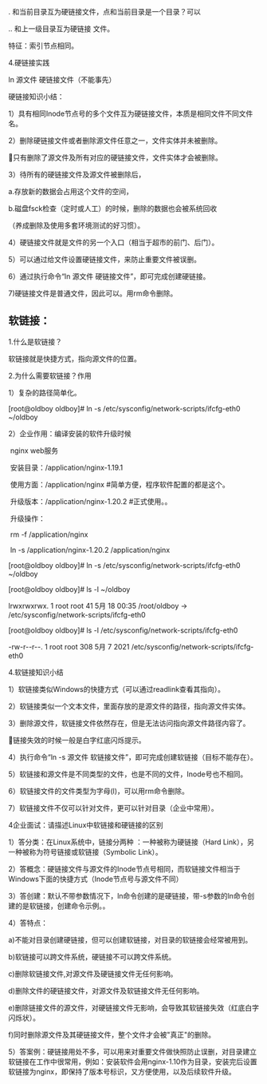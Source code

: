 .  和当前目录互为硬链接文件，点和当前目录是一个目录？可以

.. 和上一级目录互为硬链接 文件。

特征：索引节点相同。

4.硬链接实践

ln 源文件   硬链接文件（不能事先）

硬链接知识小结：

1）具有相同Inode节点号的多个文件互为硬链接文件，本质是相同文件不同文件名。

2）删除硬链接文件或者删除源文件任意之一，文件实体并未被删除。

只有删除了源文件及所有对应的硬链接文件，文件实体才会被删除。

3）待所有的硬链接文件及源文件被删除后，

  a.存放新的数据会占用这个文件的空间，

  b.磁盘fsck检查（定时或人工）的时候，删除的数据也会被系统回收

（养成删除及使用多套环境测试的好习惯）。

4）硬链接文件就是文件的另一个入口（相当于超市的前门、后门）。

5）可以通过给文件设置硬链接文件，来防止重要文件被误删。

6）通过执行命令“ln 源文件 硬链接文件”，即可完成创建硬链接。

7)硬链接文件是普通文件，因此可以。用rm命令删除。

## 软链接：

1.什么是软链接？

软链接就是快捷方式，指向源文件的位置。

2.为什么需要软链接？作用

 1）复杂的路径简单化。

[root@oldboy oldboy]# ln -s /etc/sysconfig/network-scripts/ifcfg-eth0 ~/oldboy

 2）企业作用：编译安装的软件升级时候

​	nginx web服务

​	安装目录：/application/nginx-1.19.1

​	使用方面：/application/nginx  #简单方便，程序软件配置的都是这个。

​	升级版本：/application/nginx-1.20.2 #正式使用。。

​	升级操作：

​	rm -f /application/nginx

​	ln -s /application/nginx-1.20.2 /application/nginx

[root@oldboy oldboy]# ln -s /etc/sysconfig/network-scripts/ifcfg-eth0 ~/oldboy

[root@oldboy oldboy]# ls -l ~/oldboy

lrwxrwxrwx. 1 root root 41 5月  18 00:35 /root/oldboy -> /etc/sysconfig/network-scripts/ifcfg-eth0

[root@oldboy oldboy]# ls -l /etc/sysconfig/network-scripts/ifcfg-eth0

-rw-r--r--. 1 root root 308 5月   7 2021 /etc/sysconfig/network-scripts/ifcfg-eth0

4.软链接知识小结

1）软链接类似Windows的快捷方式（可以通过readlink查看其指向）。

2）软链接类似一个文本文件，里面存放的是源文件的路径，指向源文件实体。

3）删除源文件，软链接文件依然存在，但是无法访问指向源文件路径内容了。

链接失效的时候一般是白字红底闪烁提示。

4）执行命令“ln -s 源文件 软链接文件”，即可完成创建软链接（目标不能存在）。

5）软链接和源文件是不同类型的文件，也是不同的文件，Inode号也不相同。

6）软链接文件的文件类型为字母(l)，可以用rm命令删除。

7）软链接文件不仅可以针对文件，更可以针对目录（企业中常用）。

4企业面试：请描述Linux中软链接和硬链接的区别

1）答分类：在Linux系统中，链接分两种 ：一种被称为硬链接（Hard Link），另一种被称为符号链接或软链接（Symbolic Link）。

2）答概念：硬链接文件与源文件的Inode节点号相同，而软链接文件相当于Windows下面的快捷方式（Inode节点号与源文件不同）

3）答创建：默认不带参数情况下，ln命令创建的是硬链接，带-s参数的ln命令创建的是软链接，创建命令示例。。

4）答特点：

a)不能对目录创建硬链接，但可以创建软链接，对目录的软链接会经常被用到。

b)软链接可以跨文件系统，硬链接不可以跨文件系统。

c)删除软链接文件,对源文件及硬链接文件无任何影响。

d)删除文件的硬链接文件，对源文件及软链接文件无任何影响。

e)删除链接文件的源文件，对硬链接文件无影响，会导致其软链接失效（红底白字闪烁状）。

f)同时删除源文件及其硬链接文件，整个文件才会被"真正"的删除。

5）答案例：硬链接用处不多，可以用来对重要文件做快照防止误删，对目录建立软链接在工作中很常用，例如：安装软件会用nginx-1.10作为目录，安装完后设置软链接为nginx，即保持了版本号标识，又方便使用，以及后续软件升级。